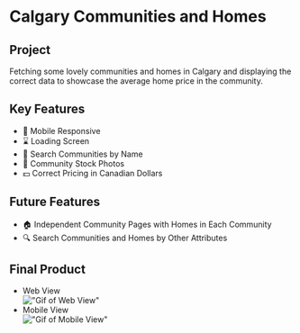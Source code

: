 # Calgary Communities and Homes

## Project
Fetching some lovely communities and homes in Calgary and displaying the correct data to showcase the average home price in the community.

## Key Features
* :iphone: Mobile Responsive
* :hourglass: Loading Screen
* :mag_right: Search Communities by Name
* :city_sunset: Community Stock Photos
* :dollar: Correct Pricing in Canadian Dollars

## Future Features
* :house: Independent Community Pages with Homes in Each Community
* :mag: Search Communities and Homes by Other Attributes

## Final Product
* Web View <br/>
!["Gif of Web View"](https://github.com/mrchenliang/community/blob/master/docs/web.gif)
* Mobile View <br/>
!["Gif of Mobile View"](https://github.com/mrchenliang/community/blob/master/docs/mobile.gif)

